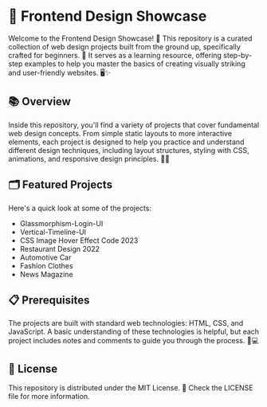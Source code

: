 # 🎨 Frontend Design Showcase

Welcome to the Frontend Design Showcase! 🚀 This repository is a curated collection of web design projects built from the ground up, specifically crafted for beginners. 🎉 It serves as a learning resource, offering step-by-step examples to help you master the basics of creating visually striking and user-friendly websites. 🖥️✨

## 📚 Overview

Inside this repository, you'll find a variety of projects that cover fundamental web design concepts. From simple static layouts to more interactive elements, each project is designed to help you practice and understand different design techniques, including layout structures, styling with CSS, animations, and responsive design principles. 📐🎨

## 🗂️ Featured Projects

Here's a quick look at some of the projects:
- Glassmorphism-Login-UI
- Vertical-Timeline-UI
- CSS Image Hover Effect Code 2023
- Restaurant Design 2022
- Automotive Car
- Fashion Clothes
- News Magazine

## 📋 Prerequisites
The projects are built with standard web technologies: HTML, CSS, and JavaScript. A basic understanding of these technologies is helpful, but each project includes notes and comments to guide you through the process. 📜💻

## 📜 License
This repository is distributed under the MIT License. 📄 Check the LICENSE file for more information.